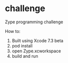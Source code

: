 # challenge
Zype programming challenge

How to:
1) Built using Xcode 7.3 beta
2) pod install
3) open Zype.xcworkspace
4) build and run
